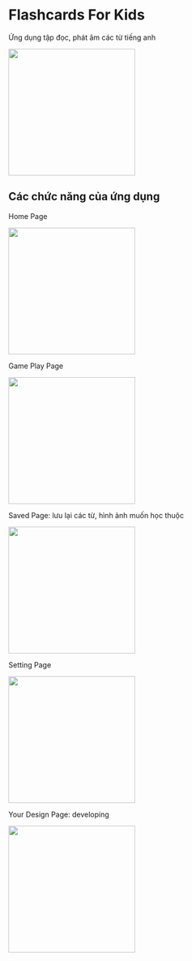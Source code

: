 # Flashcards For Kids

Ứng dụng tập đọc, phát âm các từ tiếng anh

<img src="https://scontent.xx.fbcdn.net/v/t1.15752-9/321616772_1021021162179654_6745376967497212195_n.jpg?stp=dst-jpg_p320x320&_nc_cat=101&ccb=1-7&_nc_sid=aee45a&_nc_ohc=Ni_4jn7EkeIAX_nDA6i&_nc_ad=z-m&_nc_cid=0&_nc_ht=scontent.xx&oh=03_AdSuHCCsKOj-GrWlkJPgoqM23AxhLNmmb1vQGhJMF0RuTg&oe=63CDCBDE" width="250">

## Các chức năng của ứng dụng

Home Page

<img src="https://scontent.xx.fbcdn.net/v/t1.15752-9/321078987_6002242406462852_5052628155592740825_n.jpg?stp=dst-jpg_p320x320&_nc_cat=102&ccb=1-7&_nc_sid=aee45a&_nc_ohc=IPRMY94rg5YAX__EcKc&_nc_ad=z-m&_nc_cid=0&_nc_ht=scontent.xx&oh=03_AdRgy-JB-WArZqukO_VZ98wazNMWlHu-Yr29ajULeA1bKw&oe=63CDE99E" width="250">

Game Play Page

<img src="https://scontent.xx.fbcdn.net/v/t1.15752-9/319661102_525693986179562_7021389092329282694_n.jpg?stp=dst-jpg_p320x320&_nc_cat=103&ccb=1-7&_nc_sid=aee45a&_nc_ohc=wGppmp8bvOkAX_VD3ip&_nc_ad=z-m&_nc_cid=0&_nc_ht=scontent.xx&oh=03_AdQc3VtMMjbVSo7YgshT_bF4zEbQfZLheMufyY5uWWpSTg&oe=63CDE80A" width="250">

Saved Page: lưu lại các từ, hình ảnh muốn học thuộc

<img src="https://scontent.xx.fbcdn.net/v/t1.15752-9/321418381_2072354156487730_3908836577197226459_n.jpg?stp=dst-jpg_p320x320&_nc_cat=102&ccb=1-7&_nc_sid=aee45a&_nc_ohc=xeZa5KQdY7EAX8PqJ_F&_nc_ad=z-m&_nc_cid=0&_nc_ht=scontent.xx&oh=03_AdRLrwWYE4PjgV6hp8gnHs3m8VZklwsn2pj29CADBfwnLQ&oe=63CDE5B2" width="250">

Setting Page

<img src="https://scontent.xx.fbcdn.net/v/t1.15752-9/320380439_1247400662787887_4163772143747552004_n.jpg?stp=dst-jpg_p320x320&_nc_cat=105&ccb=1-7&_nc_sid=aee45a&_nc_ohc=BVYMNsI6AKcAX9MuKAX&_nc_ad=z-m&_nc_cid=0&_nc_ht=scontent.xx&oh=03_AdTx7GgvP13Pv11At1LNsXg6Vu21-1pAhrmdmJgA4FdXtg&oe=63CDE818" width="250">

Your Design Page: developing

<img src="https://scontent.xx.fbcdn.net/v/t1.15752-9/320610571_692097982544829_6053631289261437824_n.jpg?stp=dst-jpg_p320x320&_nc_cat=105&ccb=1-7&_nc_sid=aee45a&_nc_ohc=jU5wAEbQlJ8AX-30DlH&_nc_ad=z-m&_nc_cid=0&_nc_ht=scontent.xx&oh=03_AdTXsQu0IznF6TCNMzgurEHikSQVDto_3lVc2V4nzavcmg&oe=63CDC355" width="250">

